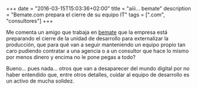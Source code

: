 +++ 
date = "2016-03-15T15:03:36+02:00" 
title = "aiii... bemate" 
description = "Bemate.com prepara el cierre de su equipo IT" 
tags = [".com", "consultores"] 
+++


Me comenta un amigo que trabaja en [bemate](https://es.bemate.com/) que la empresa está preparando el cierre de la unidad de desarrollo para externalizar la producción, que para qué van a seguir manteniendo un equipo propio tan caro pudiendo contratar a una agencia o a un consultor que hace lo mismo por menos dinero y encima no le pone pegas a todo?

Bueno... pues nada... otros que van a desaparecer del mundo digital por no haber entendido que, entre otros detalles, cuidar al equipo de desarrollo es un activo de mucha solidez.